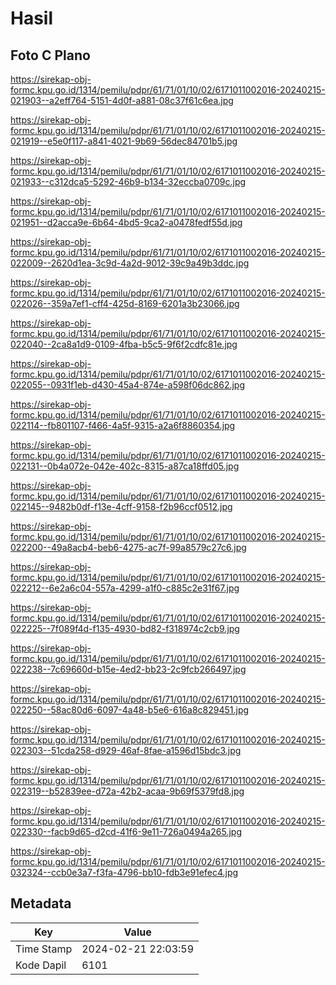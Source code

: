 # Hasil

## Foto C Plano

https://sirekap-obj-formc.kpu.go.id/1314/pemilu/pdpr/61/71/01/10/02/6171011002016-20240215-021903--a2eff764-5151-4d0f-a881-08c37f61c6ea.jpg

https://sirekap-obj-formc.kpu.go.id/1314/pemilu/pdpr/61/71/01/10/02/6171011002016-20240215-021919--e5e0f117-a841-4021-9b69-56dec84701b5.jpg

https://sirekap-obj-formc.kpu.go.id/1314/pemilu/pdpr/61/71/01/10/02/6171011002016-20240215-021933--c312dca5-5292-46b9-b134-32eccba0709c.jpg

https://sirekap-obj-formc.kpu.go.id/1314/pemilu/pdpr/61/71/01/10/02/6171011002016-20240215-021951--d2acca9e-6b64-4bd5-9ca2-a0478fedf55d.jpg

https://sirekap-obj-formc.kpu.go.id/1314/pemilu/pdpr/61/71/01/10/02/6171011002016-20240215-022009--2620d1ea-3c9d-4a2d-9012-39c9a49b3ddc.jpg

https://sirekap-obj-formc.kpu.go.id/1314/pemilu/pdpr/61/71/01/10/02/6171011002016-20240215-022026--359a7ef1-cff4-425d-8169-6201a3b23066.jpg

https://sirekap-obj-formc.kpu.go.id/1314/pemilu/pdpr/61/71/01/10/02/6171011002016-20240215-022040--2ca8a1d9-0109-4fba-b5c5-9f6f2cdfc81e.jpg

https://sirekap-obj-formc.kpu.go.id/1314/pemilu/pdpr/61/71/01/10/02/6171011002016-20240215-022055--0931f1eb-d430-45a4-874e-a598f06dc862.jpg

https://sirekap-obj-formc.kpu.go.id/1314/pemilu/pdpr/61/71/01/10/02/6171011002016-20240215-022114--fb801107-f466-4a5f-9315-a2a6f8860354.jpg

https://sirekap-obj-formc.kpu.go.id/1314/pemilu/pdpr/61/71/01/10/02/6171011002016-20240215-022131--0b4a072e-042e-402c-8315-a87ca18ffd05.jpg

https://sirekap-obj-formc.kpu.go.id/1314/pemilu/pdpr/61/71/01/10/02/6171011002016-20240215-022145--9482b0df-f13e-4cff-9158-f2b96ccf0512.jpg

https://sirekap-obj-formc.kpu.go.id/1314/pemilu/pdpr/61/71/01/10/02/6171011002016-20240215-022200--49a8acb4-beb6-4275-ac7f-99a8579c27c6.jpg

https://sirekap-obj-formc.kpu.go.id/1314/pemilu/pdpr/61/71/01/10/02/6171011002016-20240215-022212--6e2a6c04-557a-4299-a1f0-c885c2e31f67.jpg

https://sirekap-obj-formc.kpu.go.id/1314/pemilu/pdpr/61/71/01/10/02/6171011002016-20240215-022225--7f089f4d-f135-4930-bd82-f318974c2cb9.jpg

https://sirekap-obj-formc.kpu.go.id/1314/pemilu/pdpr/61/71/01/10/02/6171011002016-20240215-022238--7c69660d-b15e-4ed2-bb23-2c9fcb266497.jpg

https://sirekap-obj-formc.kpu.go.id/1314/pemilu/pdpr/61/71/01/10/02/6171011002016-20240215-022250--58ac80d6-6097-4a48-b5e6-616a8c829451.jpg

https://sirekap-obj-formc.kpu.go.id/1314/pemilu/pdpr/61/71/01/10/02/6171011002016-20240215-022303--51cda258-d929-46af-8fae-a1596d15bdc3.jpg

https://sirekap-obj-formc.kpu.go.id/1314/pemilu/pdpr/61/71/01/10/02/6171011002016-20240215-022319--b52839ee-d72a-42b2-acaa-9b69f5379fd8.jpg

https://sirekap-obj-formc.kpu.go.id/1314/pemilu/pdpr/61/71/01/10/02/6171011002016-20240215-022330--facb9d65-d2cd-41f6-9e11-726a0494a265.jpg

https://sirekap-obj-formc.kpu.go.id/1314/pemilu/pdpr/61/71/01/10/02/6171011002016-20240215-032324--ccb0e3a7-f3fa-4796-bb10-fdb3e91efec4.jpg


## Metadata

| Key        | Value               |
| ---------- | ------------------- |
| Time Stamp | 2024-02-21 22:03:59 |
| Kode Dapil | 6101                |



